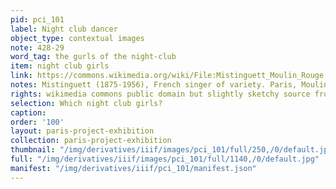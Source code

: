```yaml
---
pid: pci_101
label: Night club dancer
object_type: contextual images
note: 428-29
word_tag: the gurls of the night-club
item: night club girls
link: https://commons.wikimedia.org/wiki/File:Mistinguett_Moulin_Rouge.jpg?uselang=fr
notes: Mistinguett (1875-1956), French singer of variety. Paris, Moulin-Rouge.
rights: wikimedia commons public domain but slightly sketchy source from etsy
selection: Which night club girls?
caption: 
order: '100'
layout: paris-project-exhibition
collection: paris-project-exhibition
thumbnail: "/img/derivatives/iiif/images/pci_101/full/250,/0/default.jpg"
full: "/img/derivatives/iiif/images/pci_101/full/1140,/0/default.jpg"
manifest: "/img/derivatives/iiif/pci_101/manifest.json"
---
```

